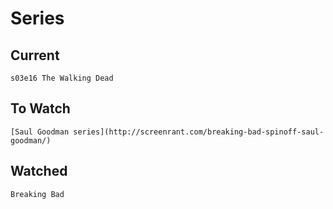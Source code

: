 Series
======

## Current

    s03e16 The Walking Dead

## To Watch

    [Saul Goodman series](http://screenrant.com/breaking-bad-spinoff-saul-goodman/)

## Watched

    Breaking Bad
